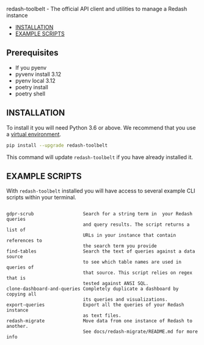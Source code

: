redash-toolbelt - The official API client and utilities to manage a Redash instance


- [INSTALLATION](#installation)
- [EXAMPLE SCRIPTS](#example-scripts)

## Prerequisites

- If you pyenv
- pyvenv install 3.12
- pyenv local 3.12
- poetry install
- poetry shell

## INSTALLATION

To install it you will need Python 3.6 or above. We recommend that you use a [virtual environment].


```bash
pip install --upgrade redash-toolbelt
```

This command will update `redash-toolbelt` if you have already installed it.

[virtual environment]: https://pythonbasics.org/virtualenv/


## EXAMPLE SCRIPTS

With `redash-toolbelt` installed you will have access to several example CLI scripts within your terminal.

```text

gdpr-scrub                  Search for a string term in  your Redash queries
                            and query results. The script returns a list of
                            URLs in your instance that contain references to
                            the search term you provide
find-tables                 Search the text of queries against a data source
                            to see which table names are used in queries of
                            that source. This script relies on regex that is
                            tested against ANSI SQL.
clone-dashboard-and-queries Completely duplicate a dashboard by copying all 
                            its queries and visualizations.
export-queries              Export all the queries of your Redash instance
                            as text files.
redash-migrate              Move data from one instance of Redash to another.
                            See docs/redash-migrate/README.md for more info
```
